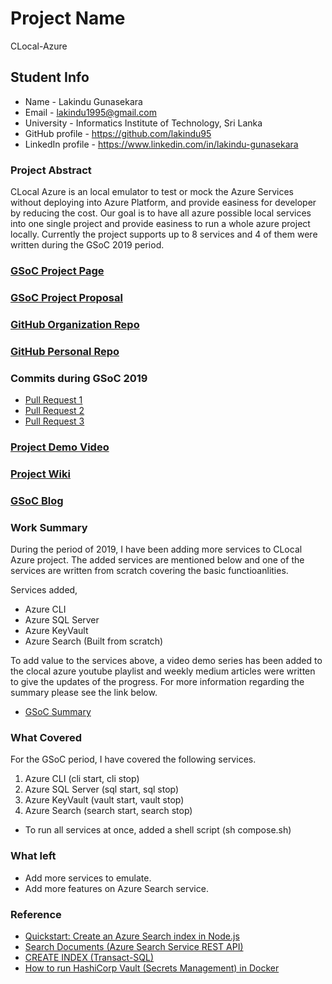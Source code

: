 # Project Name

CLocal-Azure

## Student Info

* Name - Lakindu Gunasekara
* Email - lakindu1995@gmail.com
* University - Informatics Institute of Technology, Sri Lanka
* GitHub profile - https://github.com/lakindu95
* LinkedIn profile - https://www.linkedin.com/in/lakindu-gunasekara

### Project Abstract

CLocal Azure is an local emulator to test or mock the Azure Services without deploying into Azure Platform, and provide easiness for developer by reducing the cost. Our goal is to have all azure possible local services into one single project and provide easiness to run a whole azure project locally. Currently the project supports up to 8 services and 4 of them were written during the GSoC 2019 period.

### [GSoC Project Page](https://summerofcode.withgoogle.com/projects/#5495000714969088)

### [GSoC Project Proposal](https://drive.google.com/file/d/1qoZ0FixFzzqqG0AczDo1sxSultLNMqls/view?usp=sharing)

### [GitHub Organization Repo](https://github.com/cloudlibz/clocal-azure)

### [GitHub Personal Repo](https://github.com/lakindu95/clocal-azure)

### Commits during GSoC 2019

* [Pull Request 1](https://github.com/cloudlibz/clocal-azure/pull/56)
* [Pull Request 2](https://github.com/cloudlibz/clocal-azure/pull/57)
* [Pull Request 3](https://github.com/cloudlibz/clocal-azure/pull/58)

### [Project Demo Video](https://www.youtube.com/playlist?list=PLbd4A5tkijhDGRQp6BcrwGhRvS0TU8zhQ)

### [Project Wiki](https://github.com/cloudlibz/clocal-azure/wiki)

### [GSoC Blog](https://medium.com/tag/clocal-azure/latest)

### Work Summary

During the period of 2019, I have been adding more services to CLocal Azure project. The added services are mentioned below and one of the services are written from scratch covering the basic functioanlities.

Services added,
- Azure CLI
- Azure SQL Server
- Azure KeyVault
- Azure Search (Built from scratch)

To add value to the services above, a video demo series has been added to the clocal azure youtube playlist and weekly medium articles were written to give the updates of the progress. For more information regarding the summary please see the link below.

* [GSoC Summary](https://medium.com/@lakindu1995/gsoc-2019-summary-fbafcb351cdc)


### What Covered

For the GSoC period, I have covered the following services. 

1. Azure CLI (cli start, cli stop)
2. Azure SQL Server (sql start, sql stop)
3. Azure KeyVault (vault start, vault stop)
4. Azure Search (search start, search stop)

- To run all services at once, added a shell script (sh compose.sh)

### What left

- Add more services to emulate.
- Add more features on Azure Search service.

### Reference

- [Quickstart: Create an Azure Search index in Node.js](https://docs.microsoft.com/en-us/azure/search/search-get-started-nodejs)
- [Search Documents (Azure Search Service REST API)](https://docs.microsoft.com/en-us/rest/api/searchservice/Search-Documents)
- [CREATE INDEX (Transact-SQL)](https://docs.microsoft.com/en-us/sql/t-sql/statements/create-index-transact-sql?view=sql-server-2017)
- [How to run HashiCorp Vault (Secrets Management) in Docker](https://www.melvinvivas.com/secrets-management-using-docker-hashicorp-vault/)
